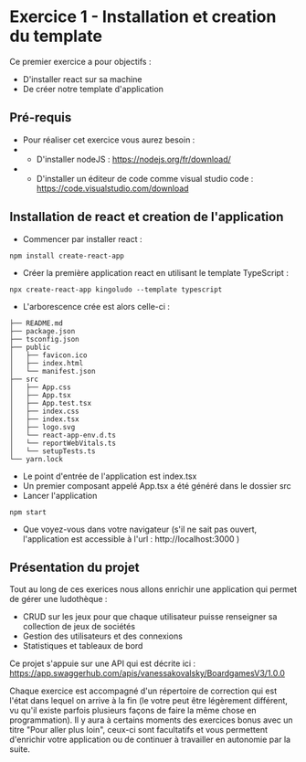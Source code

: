 # Exercice 1 - Installation et creation du template

Ce premier exercice a pour objectifs : 
* D'installer react sur sa machine 
* De créer notre template d'application

## Pré-requis
* Pour réaliser cet exercice vous aurez besoin :
* * D'installer nodeJS : https://nodejs.org/fr/download/
* * D'installer un éditeur de code comme visual studio code : https://code.visualstudio.com/download 

## Installation de react et creation de l'application
* Commencer par installer react : 
``` 
npm install create-react-app
```
* Créer la première application react en utilisant le template TypeScript :
```
npx create-react-app kingoludo --template typescript
```
- L'arborescence crée est alors celle-ci :
```
├── README.md
├── package.json
├── tsconfig.json
├── public
│   ├── favicon.ico
│   ├── index.html
│   └── manifest.json
├── src
│   ├── App.css
│   ├── App.tsx
│   ├── App.test.tsx
│   ├── index.css
│   ├── index.tsx
│   ├── logo.svg
│   └── react-app-env.d.ts
│   └── reportWebVitals.ts
│   └── setupTests.ts
└── yarn.lock
```
* Le point d'entrée de l'application est index.tsx
* Un premier composant appelé App.tsx a été généré dans le dossier src
* Lancer l'application
```
npm start
```
* Que voyez-vous dans votre navigateur (s'il ne sait pas ouvert, l'application est accessible à l'url : http://localhost:3000 )


## Présentation du projet

Tout au long de ces exerices nous allons enrichir une application qui permet de gérer une ludothèque : 
* CRUD sur les jeux pour que chaque utilisateur puisse renseigner sa collection de jeux de sociétés
* Gestion des utilisateurs et des connexions 
* Statistiques et tableaux de bord 

Ce projet s'appuie sur une API qui est décrite ici : https://app.swaggerhub.com/apis/vanessakovalsky/BoardgamesV3/1.0.0 

Chaque exercice est accompagné d'un répertoire de correction qui est l'état dans lequel on arrive à la fin (le votre peut être légèrement différent, vu qu'il existe parfois plusieurs façons de faire la même chose en programmation). 
Il y aura à certains moments des exercices bonus avec un titre "Pour aller plus loin", ceux-ci sont facultatifs et vous permettent d'enrichir votre application ou de continuer à travailler en autonomie par la suite.
